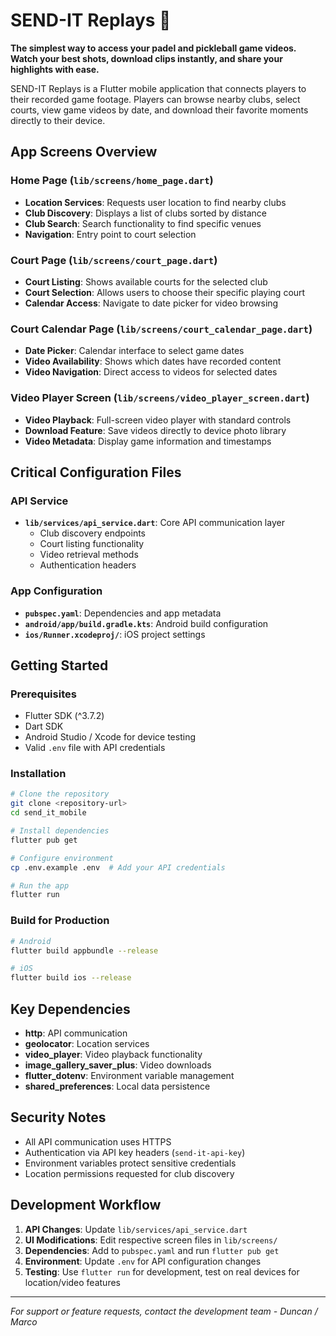 # SEND-IT Replays 🎾

**The simplest way to access your padel and pickleball game videos. Watch your best shots, download clips instantly, and share your highlights with ease.**

SEND-IT Replays is a Flutter mobile application that connects players to their recorded game footage. Players can browse nearby clubs, select courts, view game videos by date, and download their favorite moments directly to their device.

## App Screens Overview

### Home Page (`lib/screens/home_page.dart`)
- **Location Services**: Requests user location to find nearby clubs
- **Club Discovery**: Displays a list of clubs sorted by distance
- **Club Search**: Search functionality to find specific venues
- **Navigation**: Entry point to court selection

### Court Page (`lib/screens/court_page.dart`) 
- **Court Listing**: Shows available courts for the selected club
- **Court Selection**: Allows users to choose their specific playing court
- **Calendar Access**: Navigate to date picker for video browsing

### Court Calendar Page (`lib/screens/court_calendar_page.dart`)
- **Date Picker**: Calendar interface to select game dates
- **Video Availability**: Shows which dates have recorded content
- **Video Navigation**: Direct access to videos for selected dates

### Video Player Screen (`lib/screens/video_player_screen.dart`)
- **Video Playback**: Full-screen video player with standard controls
- **Download Feature**: Save videos directly to device photo library
- **Video Metadata**: Display game information and timestamps

## Critical Configuration Files

### API Service
- **`lib/services/api_service.dart`**: Core API communication layer
  - Club discovery endpoints
  - Court listing functionality  
  - Video retrieval methods
  - Authentication headers

### App Configuration
- **`pubspec.yaml`**: Dependencies and app metadata
- **`android/app/build.gradle.kts`**: Android build configuration
- **`ios/Runner.xcodeproj/`**: iOS project settings

## Getting Started

### Prerequisites
- Flutter SDK (^3.7.2)
- Dart SDK
- Android Studio / Xcode for device testing
- Valid `.env` file with API credentials

### Installation
```bash
# Clone the repository
git clone <repository-url>
cd send_it_mobile

# Install dependencies
flutter pub get

# Configure environment
cp .env.example .env  # Add your API credentials

# Run the app
flutter run
```

### Build for Production
```bash
# Android
flutter build appbundle --release

# iOS  
flutter build ios --release
```

## Key Dependencies

- **http**: API communication
- **geolocator**: Location services
- **video_player**: Video playback functionality
- **image_gallery_saver_plus**: Video downloads
- **flutter_dotenv**: Environment variable management
- **shared_preferences**: Local data persistence

## Security Notes

- All API communication uses HTTPS
- Authentication via API key headers (`send-it-api-key`)
- Environment variables protect sensitive credentials
- Location permissions requested for club discovery

## Development Workflow

1. **API Changes**: Update `lib/services/api_service.dart`
2. **UI Modifications**: Edit respective screen files in `lib/screens/`
3. **Dependencies**: Add to `pubspec.yaml` and run `flutter pub get`
4. **Environment**: Update `.env` for API configuration changes
5. **Testing**: Use `flutter run` for development, test on real devices for location/video features

---

*For support or feature requests, contact the development team - Duncan / Marco*